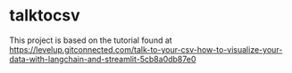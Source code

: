 # talktocsv

This project is based on the tutorial found at https://levelup.gitconnected.com/talk-to-your-csv-how-to-visualize-your-data-with-langchain-and-streamlit-5cb8a0db87e0

